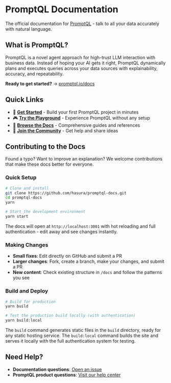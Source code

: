 # PromptQL Documentation

The official documentation for [PromptQL](https://promptql.io) - talk to all your data accurately with natural language.

## What is PromptQL?

PromptQL is a novel agent approach for high-trust LLM interaction with business data. Instead of hoping your AI gets it right, PromptQL dynamically plans and executes queries across your data sources with explainability, accuracy, and repeatability.

**Ready to get started?** → [promptql.io/docs](https://promptql.io/docs)

## Quick Links

- 🚀 **[Get Started](https://promptql.io/docs/quickstart)** - Build your first PromptQL project in minutes
- 🎮 **[Try the Playground](https://promptql.io)** - Experience PromptQL without any setup
- 📖 **[Browse the Docs](https://promptql.io/docs)** - Comprehensive guides and references
- 💬 **[Join the Community](https://forum.promptql.io/)** - Get help and share ideas

## Contributing to the Docs

Found a typo? Want to improve an explanation? We welcome contributions that make these docs better for everyone.

### Quick Setup

```bash
# Clone and install
git clone https://github.com/hasura/promptql-docs.git
cd promptql-docs
yarn

# Start the development environment
yarn start
```

The docs will open at `http://localhost:3001` with hot reloading and full authentication - edit away and see changes instantly.

### Making Changes

- **Small fixes**: Edit directly on GitHub and submit a PR
- **Larger changes**: Fork, create a branch, make your changes, and submit a PR
- **New content**: Check existing structure in `/docs` and follow the patterns you see

### Build and Deploy

```bash
# Build for production
yarn build

# Test the production build locally (with authentication)
yarn build:local
```

The `build` command generates static files in the `build` directory, ready for any static hosting service. The `build:local` command builds the site and serves it locally with the full authentication system for testing.


## Need Help?

- **Documentation questions**: [Open an issue](https://github.com/hasura/promptql-docs/issues)
- **PromptQL product questions**: [Visit our help center](https://forum.promptql.io)